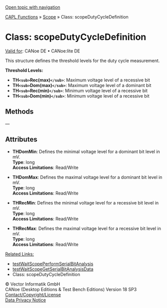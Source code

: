 [Open topic with navigation](../../../../../CANoeDEFamily.htm#Topics/CAPLFunctions/Scope/Classes/CAPLfunctionScopeDutyCycleDefinition.md)

[CAPL Functions](../../CAPLfunctions.md) » [Scope](../CAPLfunctionsScopeOverview.md) » Class: scopeDutyCycleDefinition

# Class: scopeDutyCycleDefinition

[Valid for](../../../Shared/FeatureAvailability.md): CANoe DE • CANoe:lite DE

This structure defines the threshold levels for the duty cycle measurement.

**Threshold Levels:**

- **TH`<sub>`Rec(max)`</sub>`**: Maximum voltage level of a recessive bit
- **TH`<sub>`Dom(max)`</sub>`**: Maximum voltage level of a dominant bit
- **TH`<sub>`Rec(min)`</sub>`**: Minimum voltage level of a recessive bit
- **TH`<sub>`Dom(min)`</sub>`**: Minimum voltage level of a recessive bit

## Methods

—

## Attributes

- **THDomMin**: Defines the minimal voltage level for a dominant bit level in mV.  
  **Type**: long  
  **Access Limitations**: Read/Write

- **THDomMax**: Defines the maximal voltage level for a dominant bit level in mV.  
  **Type**: long  
  **Access Limitations**: Read/Write

- **THRecMin**: Defines the minimal voltage level for a recessive bit level in mV.  
  **Type**: long  
  **Access Limitations**: Read/Write

- **THRecMax**: Defines the maximal voltage level for a recessive bit level in mV.  
  **Type**: long  
  **Access Limitations**: Read/Write

[Related Links:](../../Test/Functions/CAPLfunctionTestWaitScopePerformSerialBitAnalysis.md)  
- [testWaitScopePerformSerialBitAnalysis](../../Test/Functions/CAPLfunctionTestWaitScopePerformSerialBitAnalysis.md)  
- [testWaitScopeGetSerialBitAnalysisData](../../Test/Functions/CAPLfunctionTestWaitScopeGetSerialBitAnalysisData.md)  
- Class: scopeDutyCycleDefinition

© Vector Informatik GmbH  
CANoe (Desktop Editions & Test Bench Editions) Version 18 SP3  
[Contact/Copyright/License](../../../Shared/ContactCopyrightLicense.md)  
[Data Privacy Notice](https://www.vector.com/int/en/company/get-info/privacy-policy/)
